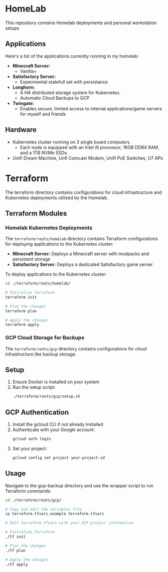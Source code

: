 # HomeLab

This repository contains Homelab deployments and personal workstation setups

## Applications

Here's a list of the applications currently running in my homelab:

* **Minecraft Server:**
    * Vanilla+ 
* **Satisfactory Server:**
    * Experimental statefull set with persistance
* **Longhorn:**
    * A HA distributed storage system for Kubernetes.
    * Automatic Cloud Backups to GCP
* **Twingate:**
    * Enables secure, limited access to internal applications/game servers for myself and friends

## Hardware

* Kubernetes cluster running on 3 single board computers.
    * Each node is equipped with an Intel i9 processor, 16GB DDR4 RAM, and a 1TB NVMe SSDs.
* Unifi Dream Machine, Unfi Comcast Modem, Unifi PoE Switches, U7 APs


# Terraform

The terraform directory contains configurations for cloud infrastructure and Kubernetes deployments utilized by the Homelab.

## Terraform Modules

### Homelab Kubernetes Deployments

The `terraform/roots/homelab` directory contains Terraform configurations for deploying applications to the Kubernetes cluster:

* **Minecraft Server:** Deploys a Minecraft server with modpacks and persistent storage
* **Satisfactory Server:** Deploys a dedicated Satisfactory game server

To deploy applications to the Kubernetes cluster:

```bash
cd ./terraform/roots/homelab/

# Initialize Terraform
terraform init

# Plan the changes
terraform plan

# Apply the changes
terraform apply
```

### GCP Cloud Storage for Backups

The `terraform/roots/gcp` directory contains configurations for cloud infrastructure like backup storage.

## Setup

1. Ensure Docker is installed on your system
2. Run the setup script:
   ```bash
   ./terraform/roots/gcp/setup.sh
   ```

## GCP Authentication

1. Install the gcloud CLI if not already installed
2. Authenticate with your Google account:
   ```bash
   gcloud auth login
   ```
3. Set your project:
   ```bash
   gcloud config set project your-project-id
   ```

## Usage

Navigate to the gcp-backup directory and use the wrapper script to run Terraform commands:

```bash
cd ./terraform/roots/gcp/

# Copy and edit the variables file
cp terraform.tfvars.example terraform.tfvars

# Edit terraform.tfvars with your GCP project information

# Initialize Terraform
./tf init

# Plan the changes
./tf plan

# Apply the changes
./tf apply
```
